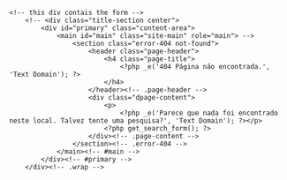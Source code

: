     <!-- this div contais the form -->
        <!-- <div class="title-section center">
            <div id="primary" class="content-area">
                <main id="main" class="site-main" role="main"> -->
                    <section class="error-404 not-found">
                        <header class="page-header">
                            <h4 class="page-title">
                                <?php _e('404 Página não encontrada.', 'Text Domain'); ?>
                            </h4>
                        </header><!-- .page-header -->
                        <div class="dpage-content">
                            <p>
                                <?php _e('Parece que nada foi encontrado neste local. Talvez tente uma pesquisa?', 'Text Domain'); ?></p>
                            <?php get_search_form(); ?>
                        </div><!-- .page-content -->
                    </section><!-- .error-404 -->
                </main><!-- #main -->
            </div><!-- #primary -->
        </div><!-- .wrap -->
